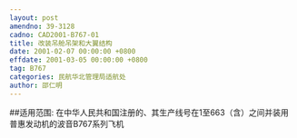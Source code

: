```yaml
---
layout: post
amendno: 39-3128
cadno: CAD2001-B767-01
title: 改装吊舱吊架和大翼结构
date: 2001-02-07 00:00:00 +0800
effdate: 2001-03-05 00:00:00 +0800
tag: B767
categories: 民航华北管理局适航处
author: 邵仁明
---
```


##适用范围:
在中华人民共和国注册的、其生产线号在1至663（含）之间并装用普惠发动机的波音B767系列飞机

